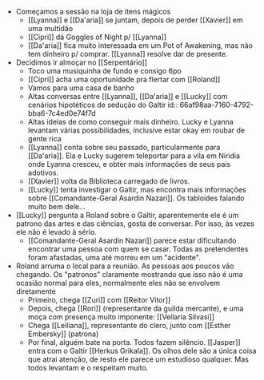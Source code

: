 - Começamos a sessão na loja de itens mágicos
	- [[Lyanna]] e [[Da'aria]] se juntam, depois de perder [[Xavier]] em uma multidão
	- [[Cipri]] dá Goggles of Night p/ [[Lyanna]]
	- [[Da'aria]] fica muito interessada em um Pot of Awakening, mas não tem dinheiro p/ comprar. [[Lyanna]] resolve dar de presente.
- Decidimos ir almoçar no [[Serpentário]]
	- Toco uma musiquinha de fundo e consigo 6po
	- [[Cipri]] acha uma oportunidade pra flertar com [[Roland]]
	- Vamos para uma casa de banho
	- Altas conversas entre [[Lyanna]], [[Da'aria]] e [[Lucky]] com cenários hipotéticos de sedução do Galtir
	  id:: 66af98aa-7160-4792-bba6-7c4ed0e74f7d
	- Altas ideias de como conseguir mais dinheiro. Lucky e Lyanna levantam várias possibilidades, inclusive estar okay em roubar de gente rica
	- [[Lyanna]] conta sobre seu passado, particularmente para [[Da'aria]]. Ela e Lucky sugerem teleportar para a vila em Niridia onde Lyanna cresceu, e obter mais informações de seus pais adotivos.
	- [[Xavier]] volta da Biblioteca carregado de livros.
	- [[Lucky]] tenta investigar o Galtir, mas encontra mais informações sobre [[Comandante-Geral Asardin Nazari]]. Os tabloides falando muito bem dele...
- [[Lucky]] pergunta a Roland sobre o Galtir, aparentemente ele é um patrono das artes e das ciências, gosta de conversar. Por isso, às vezes ele não é levado à sério.
	- [[Comandante-Geral Asardin Nazari]] parece estar dificultando encontrar uma pessoa com quem se casar. Todas as pretendentes foram afastadas, uma até morreu em um "acidente".
- Roland arruma o local para a reunião. As pessoas aos poucos vão chegando. Os "patronos" claramente mostrando que isso não é uma ocasião normal para eles, normalmente eles não se envolvem diretamente
	- Primeiro, chega [[Zuri]] com [[Reitor Vitor]]
	- Depois, chega [[Rori]] (representante da guilda mercante), e uma moça com presença muito imponente: [[Vellaria Silvasi]]
	- Chega [[Leiliana]], representante do clero, junto com [[Esther Embersky]] (patrona)
	- Por final, alguém bate na porta. Todos fazem silêncio. [[Jasper]] entra com o Galtir [[Herkus Grikala]]. Os olhos dele são a única coisa que atrai atenção, de resto ele parece um estudioso qualquer. Mas todos levantam e o respeitam muito.